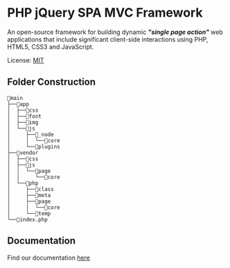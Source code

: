 # PHP jQuery SPA MVC Framework
An open-source framework for building dynamic **_"single page action"_** web applications that include significant client-side interactions using PHP, HTML5, CSS3 and JavaScript.

License: [MIT](https://github.com/ryzaer/php-jquery-spa-mvc/blob/main/LICENSE)
## Folder Construction
```
📂main
├──📂app
│  ├──📂css
│  ├──📂font
│  ├──📂img
│  └──📂js
│     ├──📂_node
│     │  └──📂core
│     └──📂plugins
├──📂vendor
│  ├──📂css
│  ├──📂js
│  │  └──📂page
│  |     └──📂core
│  └──📂php
│     ├──📂class
│     ├──📂meta
│     ├──📂page
│     |  └──📂core
│     └──📂temp 
└──📄index.php
```
## Documentation
Find our documentation [here](https://github.com/ryzaer/php-jquery-spa-mvc-docs)
